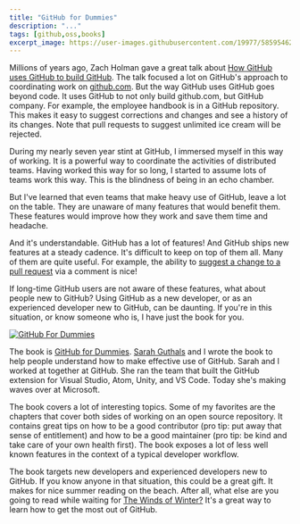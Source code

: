 ```yaml
---
title: "GitHub for Dummies"
description: "..."
tags: [github,oss,books]
excerpt_image: https://user-images.githubusercontent.com/19977/58595462-9400ec00-8225-11e9-8df5-b1c60312f9c6.jpg
---
```


Millions of years ago, Zach Holman gave a great talk about [How GitHub uses GitHub to build GitHub](https://zachholman.com/talk/how-github-uses-github-to-build-github/). The talk focused a lot on GitHub's approach to coordinating work on [github.com](https://github.com/). But the way GitHub uses GitHub goes beyond code. It uses GitHub to not only build github.com, but GitHub company. For example, the employee handbook is in a GitHub repository. This makes it easy to suggest corrections and changes and see a history of its changes. Note that pull requests to suggest unlimited ice cream will be rejected.

During my nearly seven year stint at GitHub, I immersed myself in this way of working. It is a powerful way to coordinate the activities of distributed teams. Having worked this way for so long, I started to assume lots of teams work this way. This is the blindness of being in an echo chamber.

But I've learned that even teams that make heavy use of GitHub, leave a lot on the table. They are unaware of many features that would benefit them. These features would improve how they work and save them time and headache. 

And it's understandable. GitHub has a lot of features! And GitHub ships new features at a steady cadence. It's difficult to keep on top of them all. Many of them are quite useful. For example, the ability to [suggest a change to a pull request](https://github.blog/2018-11-01-suggested-changes-update/) via a comment is nice!

If long-time GitHub users are not aware of these features, what about people new to GitHub? Using GitHub as a new developer, or as an experienced developer new to GitHub, can be daunting. If you're in this situation, or know someone who is, I have just the book for you.

[![GitHub For Dummies](https://user-images.githubusercontent.com/19977/58595462-9400ec00-8225-11e9-8df5-b1c60312f9c6.jpg)](https://amzn.to/2Qr31t1)

The book is [GitHub for Dummies](https://amzn.to/2Qr31t1). [Sarah Guthals](https://twitter.com/sarahguthals) and I wrote the book to help people understand how to make effective use of GitHub. Sarah and I worked at together at GitHub. She ran the team that built the GitHub extension for Visual Studio, Atom, Unity, and VS Code. Today she's making waves over at Microsoft.

The book covers a lot of interesting topics. Some of my favorites are the chapters that cover both sides of working on an open source repository. It contains great tips on how to be a good contributor (pro tip: put away that sense of entitlement) and how to be a good maintainer (pro tip: be kind and take care of your own health first). The book exposes a lot of less well known features in the context of a typical developer workflow.

The book targets new developers and experienced developers new to GitHub. If you know anyone in that situation, this could be a great gift. It makes for nice summer reading on the beach. After all, what else are you going to read while waiting for [The Winds of Winter?](https://en.wikipedia.org/wiki/The_Winds_of_Winter) It's a great way to learn how to get the most out of GitHub.